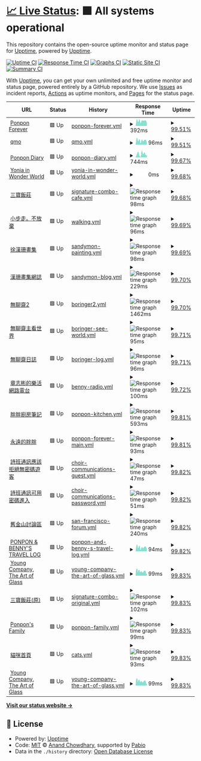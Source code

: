 # [📈 Live Status](https://demo.upptime.js.org): <!--live status--> **🟩 All systems operational**

This repository contains the open-source uptime monitor and status page for [Upptime](https://upptime.js.org), powered by [Upptime](https://github.com/upptime/upptime).

[![Uptime CI](https://github.com/ponponforever/status/workflows/Uptime%20CI/badge.svg)](https://github.com/ponponforever/status/actions?query=workflow%3A%22Uptime+CI%22)
[![Response Time CI](https://github.com/ponponforever/status/workflows/Response%20Time%20CI/badge.svg)](https://github.com/ponponforever/status/actions?query=workflow%3A%22Response+Time+CI%22)
[![Graphs CI](https://github.com/ponponforever/status/workflows/Graphs%20CI/badge.svg)](https://github.com/ponponforever/status/actions?query=workflow%3A%22Graphs+CI%22)
[![Static Site CI](https://github.com/ponponforever/status/workflows/Static%20Site%20CI/badge.svg)](https://github.com/ponponforever/status/actions?query=workflow%3A%22Static+Site+CI%22)
[![Summary CI](https://github.com/ponponforever/status/workflows/Summary%20CI/badge.svg)](https://github.com/ponponforever/status/actions?query=workflow%3A%22Summary+CI%22)

With [Upptime](https://upptime.js.org), you can get your own unlimited and free uptime monitor and status page, powered entirely by a GitHub repository. We use [Issues](https://github.com/upptime/upptime/issues) as incident reports, [Actions](https://github.com/ponponforever/status/actions) as uptime monitors, and [Pages](https://demo.upptime.js.org) for the status page.

<!--start: status pages-->
<!-- This summary is generated by Upptime (https://github.com/upptime/upptime) -->
<!-- Do not edit this manually, your changes will be overwritten -->
<!-- prettier-ignore -->
| URL | Status | History | Response Time | Uptime |
| --- | ------ | ------- | ------------- | ------ |
| <img alt="" src="https://icons.duckduckgo.com/ip3/ponponforever.net.ico" height="13"> [Ponpon Forever](https://ponponforever.net/sf) | 🟩 Up | [ponpon-forever.yml](https://github.com/ponponforever/status/commits/HEAD/history/ponpon-forever.yml) | <details><summary><img alt="Response time graph" src="./graphs/ponpon-forever/response-time-week.png" height="20"> 392ms</summary><br><a href="https://ponponforever.github.io/status/history/ponpon-forever"><img alt="Response time 546" src="https://img.shields.io/endpoint?url=https%3A%2F%2Fraw.githubusercontent.com%2Fponponforever%2Fstatus%2FHEAD%2Fapi%2Fponpon-forever%2Fresponse-time.json"></a><br><a href="https://ponponforever.github.io/status/history/ponpon-forever"><img alt="24-hour response time 452" src="https://img.shields.io/endpoint?url=https%3A%2F%2Fraw.githubusercontent.com%2Fponponforever%2Fstatus%2FHEAD%2Fapi%2Fponpon-forever%2Fresponse-time-day.json"></a><br><a href="https://ponponforever.github.io/status/history/ponpon-forever"><img alt="7-day response time 392" src="https://img.shields.io/endpoint?url=https%3A%2F%2Fraw.githubusercontent.com%2Fponponforever%2Fstatus%2FHEAD%2Fapi%2Fponpon-forever%2Fresponse-time-week.json"></a><br><a href="https://ponponforever.github.io/status/history/ponpon-forever"><img alt="30-day response time 731" src="https://img.shields.io/endpoint?url=https%3A%2F%2Fraw.githubusercontent.com%2Fponponforever%2Fstatus%2FHEAD%2Fapi%2Fponpon-forever%2Fresponse-time-month.json"></a><br><a href="https://ponponforever.github.io/status/history/ponpon-forever"><img alt="1-year response time 546" src="https://img.shields.io/endpoint?url=https%3A%2F%2Fraw.githubusercontent.com%2Fponponforever%2Fstatus%2FHEAD%2Fapi%2Fponpon-forever%2Fresponse-time-year.json"></a></details> | <details><summary><a href="https://ponponforever.github.io/status/history/ponpon-forever">99.51%</a></summary><a href="https://ponponforever.github.io/status/history/ponpon-forever"><img alt="All-time uptime 99.83%" src="https://img.shields.io/endpoint?url=https%3A%2F%2Fraw.githubusercontent.com%2Fponponforever%2Fstatus%2FHEAD%2Fapi%2Fponpon-forever%2Fuptime.json"></a><br><a href="https://ponponforever.github.io/status/history/ponpon-forever"><img alt="24-hour uptime 99.16%" src="https://img.shields.io/endpoint?url=https%3A%2F%2Fraw.githubusercontent.com%2Fponponforever%2Fstatus%2FHEAD%2Fapi%2Fponpon-forever%2Fuptime-day.json"></a><br><a href="https://ponponforever.github.io/status/history/ponpon-forever"><img alt="7-day uptime 99.51%" src="https://img.shields.io/endpoint?url=https%3A%2F%2Fraw.githubusercontent.com%2Fponponforever%2Fstatus%2FHEAD%2Fapi%2Fponpon-forever%2Fuptime-week.json"></a><br><a href="https://ponponforever.github.io/status/history/ponpon-forever"><img alt="30-day uptime 99.80%" src="https://img.shields.io/endpoint?url=https%3A%2F%2Fraw.githubusercontent.com%2Fponponforever%2Fstatus%2FHEAD%2Fapi%2Fponpon-forever%2Fuptime-month.json"></a><br><a href="https://ponponforever.github.io/status/history/ponpon-forever"><img alt="1-year uptime 99.83%" src="https://img.shields.io/endpoint?url=https%3A%2F%2Fraw.githubusercontent.com%2Fponponforever%2Fstatus%2FHEAD%2Fapi%2Fponpon-forever%2Fuptime-year.json"></a></details>
| <img alt="" src="https://icons.duckduckgo.com/ip3/ponponforever.net.ico" height="13"> [qmo](https://ponponforever.net/qmo) | 🟩 Up | [qmo.yml](https://github.com/ponponforever/status/commits/HEAD/history/qmo.yml) | <details><summary><img alt="Response time graph" src="./graphs/qmo/response-time-week.png" height="20"> 96ms</summary><br><a href="https://ponponforever.github.io/status/history/qmo"><img alt="Response time 110" src="https://img.shields.io/endpoint?url=https%3A%2F%2Fraw.githubusercontent.com%2Fponponforever%2Fstatus%2FHEAD%2Fapi%2Fqmo%2Fresponse-time.json"></a><br><a href="https://ponponforever.github.io/status/history/qmo"><img alt="24-hour response time 128" src="https://img.shields.io/endpoint?url=https%3A%2F%2Fraw.githubusercontent.com%2Fponponforever%2Fstatus%2FHEAD%2Fapi%2Fqmo%2Fresponse-time-day.json"></a><br><a href="https://ponponforever.github.io/status/history/qmo"><img alt="7-day response time 96" src="https://img.shields.io/endpoint?url=https%3A%2F%2Fraw.githubusercontent.com%2Fponponforever%2Fstatus%2FHEAD%2Fapi%2Fqmo%2Fresponse-time-week.json"></a><br><a href="https://ponponforever.github.io/status/history/qmo"><img alt="30-day response time 103" src="https://img.shields.io/endpoint?url=https%3A%2F%2Fraw.githubusercontent.com%2Fponponforever%2Fstatus%2FHEAD%2Fapi%2Fqmo%2Fresponse-time-month.json"></a><br><a href="https://ponponforever.github.io/status/history/qmo"><img alt="1-year response time 110" src="https://img.shields.io/endpoint?url=https%3A%2F%2Fraw.githubusercontent.com%2Fponponforever%2Fstatus%2FHEAD%2Fapi%2Fqmo%2Fresponse-time-year.json"></a></details> | <details><summary><a href="https://ponponforever.github.io/status/history/qmo">99.51%</a></summary><a href="https://ponponforever.github.io/status/history/qmo"><img alt="All-time uptime 99.83%" src="https://img.shields.io/endpoint?url=https%3A%2F%2Fraw.githubusercontent.com%2Fponponforever%2Fstatus%2FHEAD%2Fapi%2Fqmo%2Fuptime.json"></a><br><a href="https://ponponforever.github.io/status/history/qmo"><img alt="24-hour uptime 99.17%" src="https://img.shields.io/endpoint?url=https%3A%2F%2Fraw.githubusercontent.com%2Fponponforever%2Fstatus%2FHEAD%2Fapi%2Fqmo%2Fuptime-day.json"></a><br><a href="https://ponponforever.github.io/status/history/qmo"><img alt="7-day uptime 99.51%" src="https://img.shields.io/endpoint?url=https%3A%2F%2Fraw.githubusercontent.com%2Fponponforever%2Fstatus%2FHEAD%2Fapi%2Fqmo%2Fuptime-week.json"></a><br><a href="https://ponponforever.github.io/status/history/qmo"><img alt="30-day uptime 99.81%" src="https://img.shields.io/endpoint?url=https%3A%2F%2Fraw.githubusercontent.com%2Fponponforever%2Fstatus%2FHEAD%2Fapi%2Fqmo%2Fuptime-month.json"></a><br><a href="https://ponponforever.github.io/status/history/qmo"><img alt="1-year uptime 99.83%" src="https://img.shields.io/endpoint?url=https%3A%2F%2Fraw.githubusercontent.com%2Fponponforever%2Fstatus%2FHEAD%2Fapi%2Fqmo%2Fuptime-year.json"></a></details>
| <img alt="" src="https://icons.duckduckgo.com/ip3/ponponforever.net.ico" height="13"> [Ponpon Diary](https://ponponforever.net/cestlavie) | 🟩 Up | [ponpon-diary.yml](https://github.com/ponponforever/status/commits/HEAD/history/ponpon-diary.yml) | <details><summary><img alt="Response time graph" src="./graphs/ponpon-diary/response-time-week.png" height="20"> 744ms</summary><br><a href="https://ponponforever.github.io/status/history/ponpon-diary"><img alt="Response time 793" src="https://img.shields.io/endpoint?url=https%3A%2F%2Fraw.githubusercontent.com%2Fponponforever%2Fstatus%2FHEAD%2Fapi%2Fponpon-diary%2Fresponse-time.json"></a><br><a href="https://ponponforever.github.io/status/history/ponpon-diary"><img alt="24-hour response time 528" src="https://img.shields.io/endpoint?url=https%3A%2F%2Fraw.githubusercontent.com%2Fponponforever%2Fstatus%2FHEAD%2Fapi%2Fponpon-diary%2Fresponse-time-day.json"></a><br><a href="https://ponponforever.github.io/status/history/ponpon-diary"><img alt="7-day response time 744" src="https://img.shields.io/endpoint?url=https%3A%2F%2Fraw.githubusercontent.com%2Fponponforever%2Fstatus%2FHEAD%2Fapi%2Fponpon-diary%2Fresponse-time-week.json"></a><br><a href="https://ponponforever.github.io/status/history/ponpon-diary"><img alt="30-day response time 994" src="https://img.shields.io/endpoint?url=https%3A%2F%2Fraw.githubusercontent.com%2Fponponforever%2Fstatus%2FHEAD%2Fapi%2Fponpon-diary%2Fresponse-time-month.json"></a><br><a href="https://ponponforever.github.io/status/history/ponpon-diary"><img alt="1-year response time 793" src="https://img.shields.io/endpoint?url=https%3A%2F%2Fraw.githubusercontent.com%2Fponponforever%2Fstatus%2FHEAD%2Fapi%2Fponpon-diary%2Fresponse-time-year.json"></a></details> | <details><summary><a href="https://ponponforever.github.io/status/history/ponpon-diary">99.67%</a></summary><a href="https://ponponforever.github.io/status/history/ponpon-diary"><img alt="All-time uptime 99.88%" src="https://img.shields.io/endpoint?url=https%3A%2F%2Fraw.githubusercontent.com%2Fponponforever%2Fstatus%2FHEAD%2Fapi%2Fponpon-diary%2Fuptime.json"></a><br><a href="https://ponponforever.github.io/status/history/ponpon-diary"><img alt="24-hour uptime 99.19%" src="https://img.shields.io/endpoint?url=https%3A%2F%2Fraw.githubusercontent.com%2Fponponforever%2Fstatus%2FHEAD%2Fapi%2Fponpon-diary%2Fuptime-day.json"></a><br><a href="https://ponponforever.github.io/status/history/ponpon-diary"><img alt="7-day uptime 99.67%" src="https://img.shields.io/endpoint?url=https%3A%2F%2Fraw.githubusercontent.com%2Fponponforever%2Fstatus%2FHEAD%2Fapi%2Fponpon-diary%2Fuptime-week.json"></a><br><a href="https://ponponforever.github.io/status/history/ponpon-diary"><img alt="30-day uptime 99.84%" src="https://img.shields.io/endpoint?url=https%3A%2F%2Fraw.githubusercontent.com%2Fponponforever%2Fstatus%2FHEAD%2Fapi%2Fponpon-diary%2Fuptime-month.json"></a><br><a href="https://ponponforever.github.io/status/history/ponpon-diary"><img alt="1-year uptime 99.88%" src="https://img.shields.io/endpoint?url=https%3A%2F%2Fraw.githubusercontent.com%2Fponponforever%2Fstatus%2FHEAD%2Fapi%2Fponpon-diary%2Fuptime-year.json"></a></details>
| <img alt="" src="https://icons.duckduckgo.com/ip3/ponponforever.net.ico" height="13"> [Yonia in Wonder World](https://ponponforever.net/yoniagu) | 🟩 Up | [yonia-in-wonder-world.yml](https://github.com/ponponforever/status/commits/HEAD/history/yonia-in-wonder-world.yml) | <details><summary><img alt="Response time graph" src="./graphs/yonia-in-wonder-world/response-time-week.png" height="20"> 0ms</summary><br><a href="https://ponponforever.github.io/status/history/yonia-in-wonder-world"><img alt="Response time 0" src="https://img.shields.io/endpoint?url=https%3A%2F%2Fraw.githubusercontent.com%2Fponponforever%2Fstatus%2FHEAD%2Fapi%2Fyonia-in-wonder-world%2Fresponse-time.json"></a><br><a href="https://ponponforever.github.io/status/history/yonia-in-wonder-world"><img alt="24-hour response time 0" src="https://img.shields.io/endpoint?url=https%3A%2F%2Fraw.githubusercontent.com%2Fponponforever%2Fstatus%2FHEAD%2Fapi%2Fyonia-in-wonder-world%2Fresponse-time-day.json"></a><br><a href="https://ponponforever.github.io/status/history/yonia-in-wonder-world"><img alt="7-day response time 0" src="https://img.shields.io/endpoint?url=https%3A%2F%2Fraw.githubusercontent.com%2Fponponforever%2Fstatus%2FHEAD%2Fapi%2Fyonia-in-wonder-world%2Fresponse-time-week.json"></a><br><a href="https://ponponforever.github.io/status/history/yonia-in-wonder-world"><img alt="30-day response time 0" src="https://img.shields.io/endpoint?url=https%3A%2F%2Fraw.githubusercontent.com%2Fponponforever%2Fstatus%2FHEAD%2Fapi%2Fyonia-in-wonder-world%2Fresponse-time-month.json"></a><br><a href="https://ponponforever.github.io/status/history/yonia-in-wonder-world"><img alt="1-year response time 0" src="https://img.shields.io/endpoint?url=https%3A%2F%2Fraw.githubusercontent.com%2Fponponforever%2Fstatus%2FHEAD%2Fapi%2Fyonia-in-wonder-world%2Fresponse-time-year.json"></a></details> | <details><summary><a href="https://ponponforever.github.io/status/history/yonia-in-wonder-world">99.68%</a></summary><a href="https://ponponforever.github.io/status/history/yonia-in-wonder-world"><img alt="All-time uptime 99.88%" src="https://img.shields.io/endpoint?url=https%3A%2F%2Fraw.githubusercontent.com%2Fponponforever%2Fstatus%2FHEAD%2Fapi%2Fyonia-in-wonder-world%2Fuptime.json"></a><br><a href="https://ponponforever.github.io/status/history/yonia-in-wonder-world"><img alt="24-hour uptime 99.21%" src="https://img.shields.io/endpoint?url=https%3A%2F%2Fraw.githubusercontent.com%2Fponponforever%2Fstatus%2FHEAD%2Fapi%2Fyonia-in-wonder-world%2Fuptime-day.json"></a><br><a href="https://ponponforever.github.io/status/history/yonia-in-wonder-world"><img alt="7-day uptime 99.68%" src="https://img.shields.io/endpoint?url=https%3A%2F%2Fraw.githubusercontent.com%2Fponponforever%2Fstatus%2FHEAD%2Fapi%2Fyonia-in-wonder-world%2Fuptime-week.json"></a><br><a href="https://ponponforever.github.io/status/history/yonia-in-wonder-world"><img alt="30-day uptime 99.85%" src="https://img.shields.io/endpoint?url=https%3A%2F%2Fraw.githubusercontent.com%2Fponponforever%2Fstatus%2FHEAD%2Fapi%2Fyonia-in-wonder-world%2Fuptime-month.json"></a><br><a href="https://ponponforever.github.io/status/history/yonia-in-wonder-world"><img alt="1-year uptime 99.88%" src="https://img.shields.io/endpoint?url=https%3A%2F%2Fraw.githubusercontent.com%2Fponponforever%2Fstatus%2FHEAD%2Fapi%2Fyonia-in-wonder-world%2Fuptime-year.json"></a></details>
| <img alt="" src="https://icons.duckduckgo.com/ip3/ponponforever.net.ico" height="13"> [三寶飯莊](https://ponponforever.net/miao) | 🟩 Up | [signature-combo-cafe.yml](https://github.com/ponponforever/status/commits/HEAD/history/signature-combo-cafe.yml) | <details><summary><img alt="Response time graph" src="./graphs/signature-combo-cafe/response-time-week.png" height="20"> 98ms</summary><br><a href="https://ponponforever.github.io/status/history/signature-combo-cafe"><img alt="Response time 103" src="https://img.shields.io/endpoint?url=https%3A%2F%2Fraw.githubusercontent.com%2Fponponforever%2Fstatus%2FHEAD%2Fapi%2Fsignature-combo-cafe%2Fresponse-time.json"></a><br><a href="https://ponponforever.github.io/status/history/signature-combo-cafe"><img alt="24-hour response time 131" src="https://img.shields.io/endpoint?url=https%3A%2F%2Fraw.githubusercontent.com%2Fponponforever%2Fstatus%2FHEAD%2Fapi%2Fsignature-combo-cafe%2Fresponse-time-day.json"></a><br><a href="https://ponponforever.github.io/status/history/signature-combo-cafe"><img alt="7-day response time 98" src="https://img.shields.io/endpoint?url=https%3A%2F%2Fraw.githubusercontent.com%2Fponponforever%2Fstatus%2FHEAD%2Fapi%2Fsignature-combo-cafe%2Fresponse-time-week.json"></a><br><a href="https://ponponforever.github.io/status/history/signature-combo-cafe"><img alt="30-day response time 104" src="https://img.shields.io/endpoint?url=https%3A%2F%2Fraw.githubusercontent.com%2Fponponforever%2Fstatus%2FHEAD%2Fapi%2Fsignature-combo-cafe%2Fresponse-time-month.json"></a><br><a href="https://ponponforever.github.io/status/history/signature-combo-cafe"><img alt="1-year response time 103" src="https://img.shields.io/endpoint?url=https%3A%2F%2Fraw.githubusercontent.com%2Fponponforever%2Fstatus%2FHEAD%2Fapi%2Fsignature-combo-cafe%2Fresponse-time-year.json"></a></details> | <details><summary><a href="https://ponponforever.github.io/status/history/signature-combo-cafe">99.68%</a></summary><a href="https://ponponforever.github.io/status/history/signature-combo-cafe"><img alt="All-time uptime 99.87%" src="https://img.shields.io/endpoint?url=https%3A%2F%2Fraw.githubusercontent.com%2Fponponforever%2Fstatus%2FHEAD%2Fapi%2Fsignature-combo-cafe%2Fuptime.json"></a><br><a href="https://ponponforever.github.io/status/history/signature-combo-cafe"><img alt="24-hour uptime 99.23%" src="https://img.shields.io/endpoint?url=https%3A%2F%2Fraw.githubusercontent.com%2Fponponforever%2Fstatus%2FHEAD%2Fapi%2Fsignature-combo-cafe%2Fuptime-day.json"></a><br><a href="https://ponponforever.github.io/status/history/signature-combo-cafe"><img alt="7-day uptime 99.68%" src="https://img.shields.io/endpoint?url=https%3A%2F%2Fraw.githubusercontent.com%2Fponponforever%2Fstatus%2FHEAD%2Fapi%2Fsignature-combo-cafe%2Fuptime-week.json"></a><br><a href="https://ponponforever.github.io/status/history/signature-combo-cafe"><img alt="30-day uptime 99.85%" src="https://img.shields.io/endpoint?url=https%3A%2F%2Fraw.githubusercontent.com%2Fponponforever%2Fstatus%2FHEAD%2Fapi%2Fsignature-combo-cafe%2Fuptime-month.json"></a><br><a href="https://ponponforever.github.io/status/history/signature-combo-cafe"><img alt="1-year uptime 99.87%" src="https://img.shields.io/endpoint?url=https%3A%2F%2Fraw.githubusercontent.com%2Fponponforever%2Fstatus%2FHEAD%2Fapi%2Fsignature-combo-cafe%2Fuptime-year.json"></a></details>
| <img alt="" src="https://icons.duckduckgo.com/ip3/ponponforever.net.ico" height="13"> [小步走。不放棄](https://ponponforever.net/walking) | 🟩 Up | [walking.yml](https://github.com/ponponforever/status/commits/HEAD/history/walking.yml) | <details><summary><img alt="Response time graph" src="./graphs/walking/response-time-week.png" height="20"> 96ms</summary><br><a href="https://ponponforever.github.io/status/history/walking"><img alt="Response time 107" src="https://img.shields.io/endpoint?url=https%3A%2F%2Fraw.githubusercontent.com%2Fponponforever%2Fstatus%2FHEAD%2Fapi%2Fwalking%2Fresponse-time.json"></a><br><a href="https://ponponforever.github.io/status/history/walking"><img alt="24-hour response time 129" src="https://img.shields.io/endpoint?url=https%3A%2F%2Fraw.githubusercontent.com%2Fponponforever%2Fstatus%2FHEAD%2Fapi%2Fwalking%2Fresponse-time-day.json"></a><br><a href="https://ponponforever.github.io/status/history/walking"><img alt="7-day response time 96" src="https://img.shields.io/endpoint?url=https%3A%2F%2Fraw.githubusercontent.com%2Fponponforever%2Fstatus%2FHEAD%2Fapi%2Fwalking%2Fresponse-time-week.json"></a><br><a href="https://ponponforever.github.io/status/history/walking"><img alt="30-day response time 102" src="https://img.shields.io/endpoint?url=https%3A%2F%2Fraw.githubusercontent.com%2Fponponforever%2Fstatus%2FHEAD%2Fapi%2Fwalking%2Fresponse-time-month.json"></a><br><a href="https://ponponforever.github.io/status/history/walking"><img alt="1-year response time 107" src="https://img.shields.io/endpoint?url=https%3A%2F%2Fraw.githubusercontent.com%2Fponponforever%2Fstatus%2FHEAD%2Fapi%2Fwalking%2Fresponse-time-year.json"></a></details> | <details><summary><a href="https://ponponforever.github.io/status/history/walking">99.69%</a></summary><a href="https://ponponforever.github.io/status/history/walking"><img alt="All-time uptime 99.90%" src="https://img.shields.io/endpoint?url=https%3A%2F%2Fraw.githubusercontent.com%2Fponponforever%2Fstatus%2FHEAD%2Fapi%2Fwalking%2Fuptime.json"></a><br><a href="https://ponponforever.github.io/status/history/walking"><img alt="24-hour uptime 99.25%" src="https://img.shields.io/endpoint?url=https%3A%2F%2Fraw.githubusercontent.com%2Fponponforever%2Fstatus%2FHEAD%2Fapi%2Fwalking%2Fuptime-day.json"></a><br><a href="https://ponponforever.github.io/status/history/walking"><img alt="7-day uptime 99.69%" src="https://img.shields.io/endpoint?url=https%3A%2F%2Fraw.githubusercontent.com%2Fponponforever%2Fstatus%2FHEAD%2Fapi%2Fwalking%2Fuptime-week.json"></a><br><a href="https://ponponforever.github.io/status/history/walking"><img alt="30-day uptime 99.89%" src="https://img.shields.io/endpoint?url=https%3A%2F%2Fraw.githubusercontent.com%2Fponponforever%2Fstatus%2FHEAD%2Fapi%2Fwalking%2Fuptime-month.json"></a><br><a href="https://ponponforever.github.io/status/history/walking"><img alt="1-year uptime 99.90%" src="https://img.shields.io/endpoint?url=https%3A%2F%2Fraw.githubusercontent.com%2Fponponforever%2Fstatus%2FHEAD%2Fapi%2Fwalking%2Fuptime-year.json"></a></details>
| <img alt="" src="https://icons.duckduckgo.com/ip3/ponponforever.net.ico" height="13"> [徐漢珊畫集](https://ponponforever.net/sandymonblog) | 🟩 Up | [sandymon-painting.yml](https://github.com/ponponforever/status/commits/HEAD/history/sandymon-painting.yml) | <details><summary><img alt="Response time graph" src="./graphs/sandymon-painting/response-time-week.png" height="20"> 98ms</summary><br><a href="https://ponponforever.github.io/status/history/sandymon-painting"><img alt="Response time 106" src="https://img.shields.io/endpoint?url=https%3A%2F%2Fraw.githubusercontent.com%2Fponponforever%2Fstatus%2FHEAD%2Fapi%2Fsandymon-painting%2Fresponse-time.json"></a><br><a href="https://ponponforever.github.io/status/history/sandymon-painting"><img alt="24-hour response time 142" src="https://img.shields.io/endpoint?url=https%3A%2F%2Fraw.githubusercontent.com%2Fponponforever%2Fstatus%2FHEAD%2Fapi%2Fsandymon-painting%2Fresponse-time-day.json"></a><br><a href="https://ponponforever.github.io/status/history/sandymon-painting"><img alt="7-day response time 98" src="https://img.shields.io/endpoint?url=https%3A%2F%2Fraw.githubusercontent.com%2Fponponforever%2Fstatus%2FHEAD%2Fapi%2Fsandymon-painting%2Fresponse-time-week.json"></a><br><a href="https://ponponforever.github.io/status/history/sandymon-painting"><img alt="30-day response time 108" src="https://img.shields.io/endpoint?url=https%3A%2F%2Fraw.githubusercontent.com%2Fponponforever%2Fstatus%2FHEAD%2Fapi%2Fsandymon-painting%2Fresponse-time-month.json"></a><br><a href="https://ponponforever.github.io/status/history/sandymon-painting"><img alt="1-year response time 106" src="https://img.shields.io/endpoint?url=https%3A%2F%2Fraw.githubusercontent.com%2Fponponforever%2Fstatus%2FHEAD%2Fapi%2Fsandymon-painting%2Fresponse-time-year.json"></a></details> | <details><summary><a href="https://ponponforever.github.io/status/history/sandymon-painting">99.69%</a></summary><a href="https://ponponforever.github.io/status/history/sandymon-painting"><img alt="All-time uptime 99.90%" src="https://img.shields.io/endpoint?url=https%3A%2F%2Fraw.githubusercontent.com%2Fponponforever%2Fstatus%2FHEAD%2Fapi%2Fsandymon-painting%2Fuptime.json"></a><br><a href="https://ponponforever.github.io/status/history/sandymon-painting"><img alt="24-hour uptime 99.26%" src="https://img.shields.io/endpoint?url=https%3A%2F%2Fraw.githubusercontent.com%2Fponponforever%2Fstatus%2FHEAD%2Fapi%2Fsandymon-painting%2Fuptime-day.json"></a><br><a href="https://ponponforever.github.io/status/history/sandymon-painting"><img alt="7-day uptime 99.69%" src="https://img.shields.io/endpoint?url=https%3A%2F%2Fraw.githubusercontent.com%2Fponponforever%2Fstatus%2FHEAD%2Fapi%2Fsandymon-painting%2Fuptime-week.json"></a><br><a href="https://ponponforever.github.io/status/history/sandymon-painting"><img alt="30-day uptime 99.89%" src="https://img.shields.io/endpoint?url=https%3A%2F%2Fraw.githubusercontent.com%2Fponponforever%2Fstatus%2FHEAD%2Fapi%2Fsandymon-painting%2Fuptime-month.json"></a><br><a href="https://ponponforever.github.io/status/history/sandymon-painting"><img alt="1-year uptime 99.90%" src="https://img.shields.io/endpoint?url=https%3A%2F%2Fraw.githubusercontent.com%2Fponponforever%2Fstatus%2FHEAD%2Fapi%2Fsandymon-painting%2Fuptime-year.json"></a></details>
| <img alt="" src="https://icons.duckduckgo.com/ip3/ponponforever.net.ico" height="13"> [漢珊畫集網誌](https://ponponforever.net/sandymom) | 🟩 Up | [sandymon-blog.yml](https://github.com/ponponforever/status/commits/HEAD/history/sandymon-blog.yml) | <details><summary><img alt="Response time graph" src="./graphs/sandymon-blog/response-time-week.png" height="20"> 229ms</summary><br><a href="https://ponponforever.github.io/status/history/sandymon-blog"><img alt="Response time 116" src="https://img.shields.io/endpoint?url=https%3A%2F%2Fraw.githubusercontent.com%2Fponponforever%2Fstatus%2FHEAD%2Fapi%2Fsandymon-blog%2Fresponse-time.json"></a><br><a href="https://ponponforever.github.io/status/history/sandymon-blog"><img alt="24-hour response time 129" src="https://img.shields.io/endpoint?url=https%3A%2F%2Fraw.githubusercontent.com%2Fponponforever%2Fstatus%2FHEAD%2Fapi%2Fsandymon-blog%2Fresponse-time-day.json"></a><br><a href="https://ponponforever.github.io/status/history/sandymon-blog"><img alt="7-day response time 229" src="https://img.shields.io/endpoint?url=https%3A%2F%2Fraw.githubusercontent.com%2Fponponforever%2Fstatus%2FHEAD%2Fapi%2Fsandymon-blog%2Fresponse-time-week.json"></a><br><a href="https://ponponforever.github.io/status/history/sandymon-blog"><img alt="30-day response time 147" src="https://img.shields.io/endpoint?url=https%3A%2F%2Fraw.githubusercontent.com%2Fponponforever%2Fstatus%2FHEAD%2Fapi%2Fsandymon-blog%2Fresponse-time-month.json"></a><br><a href="https://ponponforever.github.io/status/history/sandymon-blog"><img alt="1-year response time 116" src="https://img.shields.io/endpoint?url=https%3A%2F%2Fraw.githubusercontent.com%2Fponponforever%2Fstatus%2FHEAD%2Fapi%2Fsandymon-blog%2Fresponse-time-year.json"></a></details> | <details><summary><a href="https://ponponforever.github.io/status/history/sandymon-blog">99.70%</a></summary><a href="https://ponponforever.github.io/status/history/sandymon-blog"><img alt="All-time uptime 99.90%" src="https://img.shields.io/endpoint?url=https%3A%2F%2Fraw.githubusercontent.com%2Fponponforever%2Fstatus%2FHEAD%2Fapi%2Fsandymon-blog%2Fuptime.json"></a><br><a href="https://ponponforever.github.io/status/history/sandymon-blog"><img alt="24-hour uptime 99.28%" src="https://img.shields.io/endpoint?url=https%3A%2F%2Fraw.githubusercontent.com%2Fponponforever%2Fstatus%2FHEAD%2Fapi%2Fsandymon-blog%2Fuptime-day.json"></a><br><a href="https://ponponforever.github.io/status/history/sandymon-blog"><img alt="7-day uptime 99.70%" src="https://img.shields.io/endpoint?url=https%3A%2F%2Fraw.githubusercontent.com%2Fponponforever%2Fstatus%2FHEAD%2Fapi%2Fsandymon-blog%2Fuptime-week.json"></a><br><a href="https://ponponforever.github.io/status/history/sandymon-blog"><img alt="30-day uptime 99.89%" src="https://img.shields.io/endpoint?url=https%3A%2F%2Fraw.githubusercontent.com%2Fponponforever%2Fstatus%2FHEAD%2Fapi%2Fsandymon-blog%2Fuptime-month.json"></a><br><a href="https://ponponforever.github.io/status/history/sandymon-blog"><img alt="1-year uptime 99.90%" src="https://img.shields.io/endpoint?url=https%3A%2F%2Fraw.githubusercontent.com%2Fponponforever%2Fstatus%2FHEAD%2Fapi%2Fsandymon-blog%2Fuptime-year.json"></a></details>
| <img alt="" src="https://icons.duckduckgo.com/ip3/ponponforever.net.ico" height="13"> [無聊齋2](https://ponponforever.net/boringer2) | 🟩 Up | [boringer2.yml](https://github.com/ponponforever/status/commits/HEAD/history/boringer2.yml) | <details><summary><img alt="Response time graph" src="./graphs/boringer2/response-time-week.png" height="20"> 1462ms</summary><br><a href="https://ponponforever.github.io/status/history/boringer2"><img alt="Response time 602" src="https://img.shields.io/endpoint?url=https%3A%2F%2Fraw.githubusercontent.com%2Fponponforever%2Fstatus%2FHEAD%2Fapi%2Fboringer2%2Fresponse-time.json"></a><br><a href="https://ponponforever.github.io/status/history/boringer2"><img alt="24-hour response time 421" src="https://img.shields.io/endpoint?url=https%3A%2F%2Fraw.githubusercontent.com%2Fponponforever%2Fstatus%2FHEAD%2Fapi%2Fboringer2%2Fresponse-time-day.json"></a><br><a href="https://ponponforever.github.io/status/history/boringer2"><img alt="7-day response time 1462" src="https://img.shields.io/endpoint?url=https%3A%2F%2Fraw.githubusercontent.com%2Fponponforever%2Fstatus%2FHEAD%2Fapi%2Fboringer2%2Fresponse-time-week.json"></a><br><a href="https://ponponforever.github.io/status/history/boringer2"><img alt="30-day response time 843" src="https://img.shields.io/endpoint?url=https%3A%2F%2Fraw.githubusercontent.com%2Fponponforever%2Fstatus%2FHEAD%2Fapi%2Fboringer2%2Fresponse-time-month.json"></a><br><a href="https://ponponforever.github.io/status/history/boringer2"><img alt="1-year response time 602" src="https://img.shields.io/endpoint?url=https%3A%2F%2Fraw.githubusercontent.com%2Fponponforever%2Fstatus%2FHEAD%2Fapi%2Fboringer2%2Fresponse-time-year.json"></a></details> | <details><summary><a href="https://ponponforever.github.io/status/history/boringer2">99.70%</a></summary><a href="https://ponponforever.github.io/status/history/boringer2"><img alt="All-time uptime 99.89%" src="https://img.shields.io/endpoint?url=https%3A%2F%2Fraw.githubusercontent.com%2Fponponforever%2Fstatus%2FHEAD%2Fapi%2Fboringer2%2Fuptime.json"></a><br><a href="https://ponponforever.github.io/status/history/boringer2"><img alt="24-hour uptime 99.30%" src="https://img.shields.io/endpoint?url=https%3A%2F%2Fraw.githubusercontent.com%2Fponponforever%2Fstatus%2FHEAD%2Fapi%2Fboringer2%2Fuptime-day.json"></a><br><a href="https://ponponforever.github.io/status/history/boringer2"><img alt="7-day uptime 99.70%" src="https://img.shields.io/endpoint?url=https%3A%2F%2Fraw.githubusercontent.com%2Fponponforever%2Fstatus%2FHEAD%2Fapi%2Fboringer2%2Fuptime-week.json"></a><br><a href="https://ponponforever.github.io/status/history/boringer2"><img alt="30-day uptime 99.89%" src="https://img.shields.io/endpoint?url=https%3A%2F%2Fraw.githubusercontent.com%2Fponponforever%2Fstatus%2FHEAD%2Fapi%2Fboringer2%2Fuptime-month.json"></a><br><a href="https://ponponforever.github.io/status/history/boringer2"><img alt="1-year uptime 99.89%" src="https://img.shields.io/endpoint?url=https%3A%2F%2Fraw.githubusercontent.com%2Fponponforever%2Fstatus%2FHEAD%2Fapi%2Fboringer2%2Fuptime-year.json"></a></details>
| <img alt="" src="https://icons.duckduckgo.com/ip3/ponponforever.net.ico" height="13"> [無聊齋主看世界](https://ponponforever.net/benny) | 🟩 Up | [boringer-see-world.yml](https://github.com/ponponforever/status/commits/HEAD/history/boringer-see-world.yml) | <details><summary><img alt="Response time graph" src="./graphs/boringer-see-world/response-time-week.png" height="20"> 95ms</summary><br><a href="https://ponponforever.github.io/status/history/boringer-see-world"><img alt="Response time 104" src="https://img.shields.io/endpoint?url=https%3A%2F%2Fraw.githubusercontent.com%2Fponponforever%2Fstatus%2FHEAD%2Fapi%2Fboringer-see-world%2Fresponse-time.json"></a><br><a href="https://ponponforever.github.io/status/history/boringer-see-world"><img alt="24-hour response time 156" src="https://img.shields.io/endpoint?url=https%3A%2F%2Fraw.githubusercontent.com%2Fponponforever%2Fstatus%2FHEAD%2Fapi%2Fboringer-see-world%2Fresponse-time-day.json"></a><br><a href="https://ponponforever.github.io/status/history/boringer-see-world"><img alt="7-day response time 95" src="https://img.shields.io/endpoint?url=https%3A%2F%2Fraw.githubusercontent.com%2Fponponforever%2Fstatus%2FHEAD%2Fapi%2Fboringer-see-world%2Fresponse-time-week.json"></a><br><a href="https://ponponforever.github.io/status/history/boringer-see-world"><img alt="30-day response time 108" src="https://img.shields.io/endpoint?url=https%3A%2F%2Fraw.githubusercontent.com%2Fponponforever%2Fstatus%2FHEAD%2Fapi%2Fboringer-see-world%2Fresponse-time-month.json"></a><br><a href="https://ponponforever.github.io/status/history/boringer-see-world"><img alt="1-year response time 104" src="https://img.shields.io/endpoint?url=https%3A%2F%2Fraw.githubusercontent.com%2Fponponforever%2Fstatus%2FHEAD%2Fapi%2Fboringer-see-world%2Fresponse-time-year.json"></a></details> | <details><summary><a href="https://ponponforever.github.io/status/history/boringer-see-world">99.71%</a></summary><a href="https://ponponforever.github.io/status/history/boringer-see-world"><img alt="All-time uptime 99.82%" src="https://img.shields.io/endpoint?url=https%3A%2F%2Fraw.githubusercontent.com%2Fponponforever%2Fstatus%2FHEAD%2Fapi%2Fboringer-see-world%2Fuptime.json"></a><br><a href="https://ponponforever.github.io/status/history/boringer-see-world"><img alt="24-hour uptime 99.31%" src="https://img.shields.io/endpoint?url=https%3A%2F%2Fraw.githubusercontent.com%2Fponponforever%2Fstatus%2FHEAD%2Fapi%2Fboringer-see-world%2Fuptime-day.json"></a><br><a href="https://ponponforever.github.io/status/history/boringer-see-world"><img alt="7-day uptime 99.71%" src="https://img.shields.io/endpoint?url=https%3A%2F%2Fraw.githubusercontent.com%2Fponponforever%2Fstatus%2FHEAD%2Fapi%2Fboringer-see-world%2Fuptime-week.json"></a><br><a href="https://ponponforever.github.io/status/history/boringer-see-world"><img alt="30-day uptime 99.89%" src="https://img.shields.io/endpoint?url=https%3A%2F%2Fraw.githubusercontent.com%2Fponponforever%2Fstatus%2FHEAD%2Fapi%2Fboringer-see-world%2Fuptime-month.json"></a><br><a href="https://ponponforever.github.io/status/history/boringer-see-world"><img alt="1-year uptime 99.82%" src="https://img.shields.io/endpoint?url=https%3A%2F%2Fraw.githubusercontent.com%2Fponponforever%2Fstatus%2FHEAD%2Fapi%2Fboringer-see-world%2Fuptime-year.json"></a></details>
| <img alt="" src="https://icons.duckduckgo.com/ip3/ponponforever.net.ico" height="13"> [無聊齋日誌](https://ponponforever.net/boringerlog) | 🟩 Up | [boringer-log.yml](https://github.com/ponponforever/status/commits/HEAD/history/boringer-log.yml) | <details><summary><img alt="Response time graph" src="./graphs/boringer-log/response-time-week.png" height="20"> 96ms</summary><br><a href="https://ponponforever.github.io/status/history/boringer-log"><img alt="Response time 105" src="https://img.shields.io/endpoint?url=https%3A%2F%2Fraw.githubusercontent.com%2Fponponforever%2Fstatus%2FHEAD%2Fapi%2Fboringer-log%2Fresponse-time.json"></a><br><a href="https://ponponforever.github.io/status/history/boringer-log"><img alt="24-hour response time 129" src="https://img.shields.io/endpoint?url=https%3A%2F%2Fraw.githubusercontent.com%2Fponponforever%2Fstatus%2FHEAD%2Fapi%2Fboringer-log%2Fresponse-time-day.json"></a><br><a href="https://ponponforever.github.io/status/history/boringer-log"><img alt="7-day response time 96" src="https://img.shields.io/endpoint?url=https%3A%2F%2Fraw.githubusercontent.com%2Fponponforever%2Fstatus%2FHEAD%2Fapi%2Fboringer-log%2Fresponse-time-week.json"></a><br><a href="https://ponponforever.github.io/status/history/boringer-log"><img alt="30-day response time 104" src="https://img.shields.io/endpoint?url=https%3A%2F%2Fraw.githubusercontent.com%2Fponponforever%2Fstatus%2FHEAD%2Fapi%2Fboringer-log%2Fresponse-time-month.json"></a><br><a href="https://ponponforever.github.io/status/history/boringer-log"><img alt="1-year response time 105" src="https://img.shields.io/endpoint?url=https%3A%2F%2Fraw.githubusercontent.com%2Fponponforever%2Fstatus%2FHEAD%2Fapi%2Fboringer-log%2Fresponse-time-year.json"></a></details> | <details><summary><a href="https://ponponforever.github.io/status/history/boringer-log">99.71%</a></summary><a href="https://ponponforever.github.io/status/history/boringer-log"><img alt="All-time uptime 99.83%" src="https://img.shields.io/endpoint?url=https%3A%2F%2Fraw.githubusercontent.com%2Fponponforever%2Fstatus%2FHEAD%2Fapi%2Fboringer-log%2Fuptime.json"></a><br><a href="https://ponponforever.github.io/status/history/boringer-log"><img alt="24-hour uptime 99.33%" src="https://img.shields.io/endpoint?url=https%3A%2F%2Fraw.githubusercontent.com%2Fponponforever%2Fstatus%2FHEAD%2Fapi%2Fboringer-log%2Fuptime-day.json"></a><br><a href="https://ponponforever.github.io/status/history/boringer-log"><img alt="7-day uptime 99.71%" src="https://img.shields.io/endpoint?url=https%3A%2F%2Fraw.githubusercontent.com%2Fponponforever%2Fstatus%2FHEAD%2Fapi%2Fboringer-log%2Fuptime-week.json"></a><br><a href="https://ponponforever.github.io/status/history/boringer-log"><img alt="30-day uptime 99.89%" src="https://img.shields.io/endpoint?url=https%3A%2F%2Fraw.githubusercontent.com%2Fponponforever%2Fstatus%2FHEAD%2Fapi%2Fboringer-log%2Fuptime-month.json"></a><br><a href="https://ponponforever.github.io/status/history/boringer-log"><img alt="1-year uptime 99.83%" src="https://img.shields.io/endpoint?url=https%3A%2F%2Fraw.githubusercontent.com%2Fponponforever%2Fstatus%2FHEAD%2Fapi%2Fboringer-log%2Fuptime-year.json"></a></details>
| <img alt="" src="https://icons.duckduckgo.com/ip3/ponponforever.net.ico" height="13"> [章志彬的樂活網路電台](https://ponponforever.net/bennyradio) | 🟩 Up | [benny-radio.yml](https://github.com/ponponforever/status/commits/HEAD/history/benny-radio.yml) | <details><summary><img alt="Response time graph" src="./graphs/benny-radio/response-time-week.png" height="20"> 100ms</summary><br><a href="https://ponponforever.github.io/status/history/benny-radio"><img alt="Response time 110" src="https://img.shields.io/endpoint?url=https%3A%2F%2Fraw.githubusercontent.com%2Fponponforever%2Fstatus%2FHEAD%2Fapi%2Fbenny-radio%2Fresponse-time.json"></a><br><a href="https://ponponforever.github.io/status/history/benny-radio"><img alt="24-hour response time 129" src="https://img.shields.io/endpoint?url=https%3A%2F%2Fraw.githubusercontent.com%2Fponponforever%2Fstatus%2FHEAD%2Fapi%2Fbenny-radio%2Fresponse-time-day.json"></a><br><a href="https://ponponforever.github.io/status/history/benny-radio"><img alt="7-day response time 100" src="https://img.shields.io/endpoint?url=https%3A%2F%2Fraw.githubusercontent.com%2Fponponforever%2Fstatus%2FHEAD%2Fapi%2Fbenny-radio%2Fresponse-time-week.json"></a><br><a href="https://ponponforever.github.io/status/history/benny-radio"><img alt="30-day response time 105" src="https://img.shields.io/endpoint?url=https%3A%2F%2Fraw.githubusercontent.com%2Fponponforever%2Fstatus%2FHEAD%2Fapi%2Fbenny-radio%2Fresponse-time-month.json"></a><br><a href="https://ponponforever.github.io/status/history/benny-radio"><img alt="1-year response time 110" src="https://img.shields.io/endpoint?url=https%3A%2F%2Fraw.githubusercontent.com%2Fponponforever%2Fstatus%2FHEAD%2Fapi%2Fbenny-radio%2Fresponse-time-year.json"></a></details> | <details><summary><a href="https://ponponforever.github.io/status/history/benny-radio">99.72%</a></summary><a href="https://ponponforever.github.io/status/history/benny-radio"><img alt="All-time uptime 99.84%" src="https://img.shields.io/endpoint?url=https%3A%2F%2Fraw.githubusercontent.com%2Fponponforever%2Fstatus%2FHEAD%2Fapi%2Fbenny-radio%2Fuptime.json"></a><br><a href="https://ponponforever.github.io/status/history/benny-radio"><img alt="24-hour uptime 99.35%" src="https://img.shields.io/endpoint?url=https%3A%2F%2Fraw.githubusercontent.com%2Fponponforever%2Fstatus%2FHEAD%2Fapi%2Fbenny-radio%2Fuptime-day.json"></a><br><a href="https://ponponforever.github.io/status/history/benny-radio"><img alt="7-day uptime 99.72%" src="https://img.shields.io/endpoint?url=https%3A%2F%2Fraw.githubusercontent.com%2Fponponforever%2Fstatus%2FHEAD%2Fapi%2Fbenny-radio%2Fuptime-week.json"></a><br><a href="https://ponponforever.github.io/status/history/benny-radio"><img alt="30-day uptime 99.90%" src="https://img.shields.io/endpoint?url=https%3A%2F%2Fraw.githubusercontent.com%2Fponponforever%2Fstatus%2FHEAD%2Fapi%2Fbenny-radio%2Fuptime-month.json"></a><br><a href="https://ponponforever.github.io/status/history/benny-radio"><img alt="1-year uptime 99.84%" src="https://img.shields.io/endpoint?url=https%3A%2F%2Fraw.githubusercontent.com%2Fponponforever%2Fstatus%2FHEAD%2Fapi%2Fbenny-radio%2Fuptime-year.json"></a></details>
| <img alt="" src="https://icons.duckduckgo.com/ip3/ponponforever.net.ico" height="13"> [胖胖廚房筆記](https://ponponforever.net/kitchen) | 🟩 Up | [ponpon-kitchen.yml](https://github.com/ponponforever/status/commits/HEAD/history/ponpon-kitchen.yml) | <details><summary><img alt="Response time graph" src="./graphs/ponpon-kitchen/response-time-week.png" height="20"> 593ms</summary><br><a href="https://ponponforever.github.io/status/history/ponpon-kitchen"><img alt="Response time 652" src="https://img.shields.io/endpoint?url=https%3A%2F%2Fraw.githubusercontent.com%2Fponponforever%2Fstatus%2FHEAD%2Fapi%2Fponpon-kitchen%2Fresponse-time.json"></a><br><a href="https://ponponforever.github.io/status/history/ponpon-kitchen"><img alt="24-hour response time 559" src="https://img.shields.io/endpoint?url=https%3A%2F%2Fraw.githubusercontent.com%2Fponponforever%2Fstatus%2FHEAD%2Fapi%2Fponpon-kitchen%2Fresponse-time-day.json"></a><br><a href="https://ponponforever.github.io/status/history/ponpon-kitchen"><img alt="7-day response time 593" src="https://img.shields.io/endpoint?url=https%3A%2F%2Fraw.githubusercontent.com%2Fponponforever%2Fstatus%2FHEAD%2Fapi%2Fponpon-kitchen%2Fresponse-time-week.json"></a><br><a href="https://ponponforever.github.io/status/history/ponpon-kitchen"><img alt="30-day response time 692" src="https://img.shields.io/endpoint?url=https%3A%2F%2Fraw.githubusercontent.com%2Fponponforever%2Fstatus%2FHEAD%2Fapi%2Fponpon-kitchen%2Fresponse-time-month.json"></a><br><a href="https://ponponforever.github.io/status/history/ponpon-kitchen"><img alt="1-year response time 652" src="https://img.shields.io/endpoint?url=https%3A%2F%2Fraw.githubusercontent.com%2Fponponforever%2Fstatus%2FHEAD%2Fapi%2Fponpon-kitchen%2Fresponse-time-year.json"></a></details> | <details><summary><a href="https://ponponforever.github.io/status/history/ponpon-kitchen">99.81%</a></summary><a href="https://ponponforever.github.io/status/history/ponpon-kitchen"><img alt="All-time uptime 99.85%" src="https://img.shields.io/endpoint?url=https%3A%2F%2Fraw.githubusercontent.com%2Fponponforever%2Fstatus%2FHEAD%2Fapi%2Fponpon-kitchen%2Fuptime.json"></a><br><a href="https://ponponforever.github.io/status/history/ponpon-kitchen"><img alt="24-hour uptime 100.00%" src="https://img.shields.io/endpoint?url=https%3A%2F%2Fraw.githubusercontent.com%2Fponponforever%2Fstatus%2FHEAD%2Fapi%2Fponpon-kitchen%2Fuptime-day.json"></a><br><a href="https://ponponforever.github.io/status/history/ponpon-kitchen"><img alt="7-day uptime 99.81%" src="https://img.shields.io/endpoint?url=https%3A%2F%2Fraw.githubusercontent.com%2Fponponforever%2Fstatus%2FHEAD%2Fapi%2Fponpon-kitchen%2Fuptime-week.json"></a><br><a href="https://ponponforever.github.io/status/history/ponpon-kitchen"><img alt="30-day uptime 99.92%" src="https://img.shields.io/endpoint?url=https%3A%2F%2Fraw.githubusercontent.com%2Fponponforever%2Fstatus%2FHEAD%2Fapi%2Fponpon-kitchen%2Fuptime-month.json"></a><br><a href="https://ponponforever.github.io/status/history/ponpon-kitchen"><img alt="1-year uptime 99.85%" src="https://img.shields.io/endpoint?url=https%3A%2F%2Fraw.githubusercontent.com%2Fponponforever%2Fstatus%2FHEAD%2Fapi%2Fponpon-kitchen%2Fuptime-year.json"></a></details>
| <img alt="" src="https://icons.duckduckgo.com/ip3/ponponforever.net.ico" height="13"> [永遠的胖胖](https://ponponforever.net/main) | 🟩 Up | [ponpon-forever-main.yml](https://github.com/ponponforever/status/commits/HEAD/history/ponpon-forever-main.yml) | <details><summary><img alt="Response time graph" src="./graphs/ponpon-forever-main/response-time-week.png" height="20"> 93ms</summary><br><a href="https://ponponforever.github.io/status/history/ponpon-forever-main"><img alt="Response time 100" src="https://img.shields.io/endpoint?url=https%3A%2F%2Fraw.githubusercontent.com%2Fponponforever%2Fstatus%2FHEAD%2Fapi%2Fponpon-forever-main%2Fresponse-time.json"></a><br><a href="https://ponponforever.github.io/status/history/ponpon-forever-main"><img alt="24-hour response time 127" src="https://img.shields.io/endpoint?url=https%3A%2F%2Fraw.githubusercontent.com%2Fponponforever%2Fstatus%2FHEAD%2Fapi%2Fponpon-forever-main%2Fresponse-time-day.json"></a><br><a href="https://ponponforever.github.io/status/history/ponpon-forever-main"><img alt="7-day response time 93" src="https://img.shields.io/endpoint?url=https%3A%2F%2Fraw.githubusercontent.com%2Fponponforever%2Fstatus%2FHEAD%2Fapi%2Fponpon-forever-main%2Fresponse-time-week.json"></a><br><a href="https://ponponforever.github.io/status/history/ponpon-forever-main"><img alt="30-day response time 109" src="https://img.shields.io/endpoint?url=https%3A%2F%2Fraw.githubusercontent.com%2Fponponforever%2Fstatus%2FHEAD%2Fapi%2Fponpon-forever-main%2Fresponse-time-month.json"></a><br><a href="https://ponponforever.github.io/status/history/ponpon-forever-main"><img alt="1-year response time 100" src="https://img.shields.io/endpoint?url=https%3A%2F%2Fraw.githubusercontent.com%2Fponponforever%2Fstatus%2FHEAD%2Fapi%2Fponpon-forever-main%2Fresponse-time-year.json"></a></details> | <details><summary><a href="https://ponponforever.github.io/status/history/ponpon-forever-main">99.81%</a></summary><a href="https://ponponforever.github.io/status/history/ponpon-forever-main"><img alt="All-time uptime 99.85%" src="https://img.shields.io/endpoint?url=https%3A%2F%2Fraw.githubusercontent.com%2Fponponforever%2Fstatus%2FHEAD%2Fapi%2Fponpon-forever-main%2Fuptime.json"></a><br><a href="https://ponponforever.github.io/status/history/ponpon-forever-main"><img alt="24-hour uptime 100.00%" src="https://img.shields.io/endpoint?url=https%3A%2F%2Fraw.githubusercontent.com%2Fponponforever%2Fstatus%2FHEAD%2Fapi%2Fponpon-forever-main%2Fuptime-day.json"></a><br><a href="https://ponponforever.github.io/status/history/ponpon-forever-main"><img alt="7-day uptime 99.81%" src="https://img.shields.io/endpoint?url=https%3A%2F%2Fraw.githubusercontent.com%2Fponponforever%2Fstatus%2FHEAD%2Fapi%2Fponpon-forever-main%2Fuptime-week.json"></a><br><a href="https://ponponforever.github.io/status/history/ponpon-forever-main"><img alt="30-day uptime 99.92%" src="https://img.shields.io/endpoint?url=https%3A%2F%2Fraw.githubusercontent.com%2Fponponforever%2Fstatus%2FHEAD%2Fapi%2Fponpon-forever-main%2Fuptime-month.json"></a><br><a href="https://ponponforever.github.io/status/history/ponpon-forever-main"><img alt="1-year uptime 99.85%" src="https://img.shields.io/endpoint?url=https%3A%2F%2Fraw.githubusercontent.com%2Fponponforever%2Fstatus%2FHEAD%2Fapi%2Fponpon-forever-main%2Fuptime-year.json"></a></details>
| <img alt="" src="https://icons.duckduckgo.com/ip3/ponponforever.net.ico" height="13"> [詩班通訊應該拒絕無密碼遊客](https://ponponforever.net/cfcchc/) | 🟩 Up | [choir-communications-guest.yml](https://github.com/ponponforever/status/commits/HEAD/history/choir-communications-guest.yml) | <details><summary><img alt="Response time graph" src="./graphs/choir-communications-guest/response-time-week.png" height="20"> 47ms</summary><br><a href="https://ponponforever.github.io/status/history/choir-communications-guest"><img alt="Response time 49" src="https://img.shields.io/endpoint?url=https%3A%2F%2Fraw.githubusercontent.com%2Fponponforever%2Fstatus%2FHEAD%2Fapi%2Fchoir-communications-guest%2Fresponse-time.json"></a><br><a href="https://ponponforever.github.io/status/history/choir-communications-guest"><img alt="24-hour response time 64" src="https://img.shields.io/endpoint?url=https%3A%2F%2Fraw.githubusercontent.com%2Fponponforever%2Fstatus%2FHEAD%2Fapi%2Fchoir-communications-guest%2Fresponse-time-day.json"></a><br><a href="https://ponponforever.github.io/status/history/choir-communications-guest"><img alt="7-day response time 47" src="https://img.shields.io/endpoint?url=https%3A%2F%2Fraw.githubusercontent.com%2Fponponforever%2Fstatus%2FHEAD%2Fapi%2Fchoir-communications-guest%2Fresponse-time-week.json"></a><br><a href="https://ponponforever.github.io/status/history/choir-communications-guest"><img alt="30-day response time 50" src="https://img.shields.io/endpoint?url=https%3A%2F%2Fraw.githubusercontent.com%2Fponponforever%2Fstatus%2FHEAD%2Fapi%2Fchoir-communications-guest%2Fresponse-time-month.json"></a><br><a href="https://ponponforever.github.io/status/history/choir-communications-guest"><img alt="1-year response time 49" src="https://img.shields.io/endpoint?url=https%3A%2F%2Fraw.githubusercontent.com%2Fponponforever%2Fstatus%2FHEAD%2Fapi%2Fchoir-communications-guest%2Fresponse-time-year.json"></a></details> | <details><summary><a href="https://ponponforever.github.io/status/history/choir-communications-guest">99.82%</a></summary><a href="https://ponponforever.github.io/status/history/choir-communications-guest"><img alt="All-time uptime 99.85%" src="https://img.shields.io/endpoint?url=https%3A%2F%2Fraw.githubusercontent.com%2Fponponforever%2Fstatus%2FHEAD%2Fapi%2Fchoir-communications-guest%2Fuptime.json"></a><br><a href="https://ponponforever.github.io/status/history/choir-communications-guest"><img alt="24-hour uptime 100.00%" src="https://img.shields.io/endpoint?url=https%3A%2F%2Fraw.githubusercontent.com%2Fponponforever%2Fstatus%2FHEAD%2Fapi%2Fchoir-communications-guest%2Fuptime-day.json"></a><br><a href="https://ponponforever.github.io/status/history/choir-communications-guest"><img alt="7-day uptime 99.82%" src="https://img.shields.io/endpoint?url=https%3A%2F%2Fraw.githubusercontent.com%2Fponponforever%2Fstatus%2FHEAD%2Fapi%2Fchoir-communications-guest%2Fuptime-week.json"></a><br><a href="https://ponponforever.github.io/status/history/choir-communications-guest"><img alt="30-day uptime 99.92%" src="https://img.shields.io/endpoint?url=https%3A%2F%2Fraw.githubusercontent.com%2Fponponforever%2Fstatus%2FHEAD%2Fapi%2Fchoir-communications-guest%2Fuptime-month.json"></a><br><a href="https://ponponforever.github.io/status/history/choir-communications-guest"><img alt="1-year uptime 99.85%" src="https://img.shields.io/endpoint?url=https%3A%2F%2Fraw.githubusercontent.com%2Fponponforever%2Fstatus%2FHEAD%2Fapi%2Fchoir-communications-guest%2Fuptime-year.json"></a></details>
| <img alt="" src="https://icons.duckduckgo.com/ip3/ponponforever.net.ico" height="13"> [詩班通訊可用密碼進入](https://ponponforever.net/cfcchc/) | 🟩 Up | [choir-communications-password.yml](https://github.com/ponponforever/status/commits/HEAD/history/choir-communications-password.yml) | <details><summary><img alt="Response time graph" src="./graphs/choir-communications-password/response-time-week.png" height="20"> 51ms</summary><br><a href="https://ponponforever.github.io/status/history/choir-communications-password"><img alt="Response time 54" src="https://img.shields.io/endpoint?url=https%3A%2F%2Fraw.githubusercontent.com%2Fponponforever%2Fstatus%2FHEAD%2Fapi%2Fchoir-communications-password%2Fresponse-time.json"></a><br><a href="https://ponponforever.github.io/status/history/choir-communications-password"><img alt="24-hour response time 66" src="https://img.shields.io/endpoint?url=https%3A%2F%2Fraw.githubusercontent.com%2Fponponforever%2Fstatus%2FHEAD%2Fapi%2Fchoir-communications-password%2Fresponse-time-day.json"></a><br><a href="https://ponponforever.github.io/status/history/choir-communications-password"><img alt="7-day response time 51" src="https://img.shields.io/endpoint?url=https%3A%2F%2Fraw.githubusercontent.com%2Fponponforever%2Fstatus%2FHEAD%2Fapi%2Fchoir-communications-password%2Fresponse-time-week.json"></a><br><a href="https://ponponforever.github.io/status/history/choir-communications-password"><img alt="30-day response time 56" src="https://img.shields.io/endpoint?url=https%3A%2F%2Fraw.githubusercontent.com%2Fponponforever%2Fstatus%2FHEAD%2Fapi%2Fchoir-communications-password%2Fresponse-time-month.json"></a><br><a href="https://ponponforever.github.io/status/history/choir-communications-password"><img alt="1-year response time 54" src="https://img.shields.io/endpoint?url=https%3A%2F%2Fraw.githubusercontent.com%2Fponponforever%2Fstatus%2FHEAD%2Fapi%2Fchoir-communications-password%2Fresponse-time-year.json"></a></details> | <details><summary><a href="https://ponponforever.github.io/status/history/choir-communications-password">99.82%</a></summary><a href="https://ponponforever.github.io/status/history/choir-communications-password"><img alt="All-time uptime 99.85%" src="https://img.shields.io/endpoint?url=https%3A%2F%2Fraw.githubusercontent.com%2Fponponforever%2Fstatus%2FHEAD%2Fapi%2Fchoir-communications-password%2Fuptime.json"></a><br><a href="https://ponponforever.github.io/status/history/choir-communications-password"><img alt="24-hour uptime 100.00%" src="https://img.shields.io/endpoint?url=https%3A%2F%2Fraw.githubusercontent.com%2Fponponforever%2Fstatus%2FHEAD%2Fapi%2Fchoir-communications-password%2Fuptime-day.json"></a><br><a href="https://ponponforever.github.io/status/history/choir-communications-password"><img alt="7-day uptime 99.82%" src="https://img.shields.io/endpoint?url=https%3A%2F%2Fraw.githubusercontent.com%2Fponponforever%2Fstatus%2FHEAD%2Fapi%2Fchoir-communications-password%2Fuptime-week.json"></a><br><a href="https://ponponforever.github.io/status/history/choir-communications-password"><img alt="30-day uptime 99.92%" src="https://img.shields.io/endpoint?url=https%3A%2F%2Fraw.githubusercontent.com%2Fponponforever%2Fstatus%2FHEAD%2Fapi%2Fchoir-communications-password%2Fuptime-month.json"></a><br><a href="https://ponponforever.github.io/status/history/choir-communications-password"><img alt="1-year uptime 99.85%" src="https://img.shields.io/endpoint?url=https%3A%2F%2Fraw.githubusercontent.com%2Fponponforever%2Fstatus%2FHEAD%2Fapi%2Fchoir-communications-password%2Fuptime-year.json"></a></details>
| <img alt="" src="https://icons.duckduckgo.com/ip3/ponponforever.net.ico" height="13"> [舊金山討論區](https://ponponforever.net/forum) | 🟩 Up | [san-francisco-forum.yml](https://github.com/ponponforever/status/commits/HEAD/history/san-francisco-forum.yml) | <details><summary><img alt="Response time graph" src="./graphs/san-francisco-forum/response-time-week.png" height="20"> 240ms</summary><br><a href="https://ponponforever.github.io/status/history/san-francisco-forum"><img alt="Response time 287" src="https://img.shields.io/endpoint?url=https%3A%2F%2Fraw.githubusercontent.com%2Fponponforever%2Fstatus%2FHEAD%2Fapi%2Fsan-francisco-forum%2Fresponse-time.json"></a><br><a href="https://ponponforever.github.io/status/history/san-francisco-forum"><img alt="24-hour response time 254" src="https://img.shields.io/endpoint?url=https%3A%2F%2Fraw.githubusercontent.com%2Fponponforever%2Fstatus%2FHEAD%2Fapi%2Fsan-francisco-forum%2Fresponse-time-day.json"></a><br><a href="https://ponponforever.github.io/status/history/san-francisco-forum"><img alt="7-day response time 240" src="https://img.shields.io/endpoint?url=https%3A%2F%2Fraw.githubusercontent.com%2Fponponforever%2Fstatus%2FHEAD%2Fapi%2Fsan-francisco-forum%2Fresponse-time-week.json"></a><br><a href="https://ponponforever.github.io/status/history/san-francisco-forum"><img alt="30-day response time 299" src="https://img.shields.io/endpoint?url=https%3A%2F%2Fraw.githubusercontent.com%2Fponponforever%2Fstatus%2FHEAD%2Fapi%2Fsan-francisco-forum%2Fresponse-time-month.json"></a><br><a href="https://ponponforever.github.io/status/history/san-francisco-forum"><img alt="1-year response time 287" src="https://img.shields.io/endpoint?url=https%3A%2F%2Fraw.githubusercontent.com%2Fponponforever%2Fstatus%2FHEAD%2Fapi%2Fsan-francisco-forum%2Fresponse-time-year.json"></a></details> | <details><summary><a href="https://ponponforever.github.io/status/history/san-francisco-forum">99.82%</a></summary><a href="https://ponponforever.github.io/status/history/san-francisco-forum"><img alt="All-time uptime 99.86%" src="https://img.shields.io/endpoint?url=https%3A%2F%2Fraw.githubusercontent.com%2Fponponforever%2Fstatus%2FHEAD%2Fapi%2Fsan-francisco-forum%2Fuptime.json"></a><br><a href="https://ponponforever.github.io/status/history/san-francisco-forum"><img alt="24-hour uptime 100.00%" src="https://img.shields.io/endpoint?url=https%3A%2F%2Fraw.githubusercontent.com%2Fponponforever%2Fstatus%2FHEAD%2Fapi%2Fsan-francisco-forum%2Fuptime-day.json"></a><br><a href="https://ponponforever.github.io/status/history/san-francisco-forum"><img alt="7-day uptime 99.82%" src="https://img.shields.io/endpoint?url=https%3A%2F%2Fraw.githubusercontent.com%2Fponponforever%2Fstatus%2FHEAD%2Fapi%2Fsan-francisco-forum%2Fuptime-week.json"></a><br><a href="https://ponponforever.github.io/status/history/san-francisco-forum"><img alt="30-day uptime 99.92%" src="https://img.shields.io/endpoint?url=https%3A%2F%2Fraw.githubusercontent.com%2Fponponforever%2Fstatus%2FHEAD%2Fapi%2Fsan-francisco-forum%2Fuptime-month.json"></a><br><a href="https://ponponforever.github.io/status/history/san-francisco-forum"><img alt="1-year uptime 99.86%" src="https://img.shields.io/endpoint?url=https%3A%2F%2Fraw.githubusercontent.com%2Fponponforever%2Fstatus%2FHEAD%2Fapi%2Fsan-francisco-forum%2Fuptime-year.json"></a></details>
| <img alt="" src="https://icons.duckduckgo.com/ip3/ponponforever.net.ico" height="13"> [PONPON & BENNY'S TRAVEL LOG](https://ponponforever.net/travel) | 🟩 Up | [ponpon-and-benny-s-travel-log.yml](https://github.com/ponponforever/status/commits/HEAD/history/ponpon-and-benny-s-travel-log.yml) | <details><summary><img alt="Response time graph" src="./graphs/ponpon-and-benny-s-travel-log/response-time-week.png" height="20"> 94ms</summary><br><a href="https://ponponforever.github.io/status/history/ponpon-and-benny-s-travel-log"><img alt="Response time 97" src="https://img.shields.io/endpoint?url=https%3A%2F%2Fraw.githubusercontent.com%2Fponponforever%2Fstatus%2FHEAD%2Fapi%2Fponpon-and-benny-s-travel-log%2Fresponse-time.json"></a><br><a href="https://ponponforever.github.io/status/history/ponpon-and-benny-s-travel-log"><img alt="24-hour response time 127" src="https://img.shields.io/endpoint?url=https%3A%2F%2Fraw.githubusercontent.com%2Fponponforever%2Fstatus%2FHEAD%2Fapi%2Fponpon-and-benny-s-travel-log%2Fresponse-time-day.json"></a><br><a href="https://ponponforever.github.io/status/history/ponpon-and-benny-s-travel-log"><img alt="7-day response time 94" src="https://img.shields.io/endpoint?url=https%3A%2F%2Fraw.githubusercontent.com%2Fponponforever%2Fstatus%2FHEAD%2Fapi%2Fponpon-and-benny-s-travel-log%2Fresponse-time-week.json"></a><br><a href="https://ponponforever.github.io/status/history/ponpon-and-benny-s-travel-log"><img alt="30-day response time 101" src="https://img.shields.io/endpoint?url=https%3A%2F%2Fraw.githubusercontent.com%2Fponponforever%2Fstatus%2FHEAD%2Fapi%2Fponpon-and-benny-s-travel-log%2Fresponse-time-month.json"></a><br><a href="https://ponponforever.github.io/status/history/ponpon-and-benny-s-travel-log"><img alt="1-year response time 97" src="https://img.shields.io/endpoint?url=https%3A%2F%2Fraw.githubusercontent.com%2Fponponforever%2Fstatus%2FHEAD%2Fapi%2Fponpon-and-benny-s-travel-log%2Fresponse-time-year.json"></a></details> | <details><summary><a href="https://ponponforever.github.io/status/history/ponpon-and-benny-s-travel-log">99.82%</a></summary><a href="https://ponponforever.github.io/status/history/ponpon-and-benny-s-travel-log"><img alt="All-time uptime 99.86%" src="https://img.shields.io/endpoint?url=https%3A%2F%2Fraw.githubusercontent.com%2Fponponforever%2Fstatus%2FHEAD%2Fapi%2Fponpon-and-benny-s-travel-log%2Fuptime.json"></a><br><a href="https://ponponforever.github.io/status/history/ponpon-and-benny-s-travel-log"><img alt="24-hour uptime 100.00%" src="https://img.shields.io/endpoint?url=https%3A%2F%2Fraw.githubusercontent.com%2Fponponforever%2Fstatus%2FHEAD%2Fapi%2Fponpon-and-benny-s-travel-log%2Fuptime-day.json"></a><br><a href="https://ponponforever.github.io/status/history/ponpon-and-benny-s-travel-log"><img alt="7-day uptime 99.82%" src="https://img.shields.io/endpoint?url=https%3A%2F%2Fraw.githubusercontent.com%2Fponponforever%2Fstatus%2FHEAD%2Fapi%2Fponpon-and-benny-s-travel-log%2Fuptime-week.json"></a><br><a href="https://ponponforever.github.io/status/history/ponpon-and-benny-s-travel-log"><img alt="30-day uptime 99.92%" src="https://img.shields.io/endpoint?url=https%3A%2F%2Fraw.githubusercontent.com%2Fponponforever%2Fstatus%2FHEAD%2Fapi%2Fponpon-and-benny-s-travel-log%2Fuptime-month.json"></a><br><a href="https://ponponforever.github.io/status/history/ponpon-and-benny-s-travel-log"><img alt="1-year uptime 99.86%" src="https://img.shields.io/endpoint?url=https%3A%2F%2Fraw.githubusercontent.com%2Fponponforever%2Fstatus%2FHEAD%2Fapi%2Fponpon-and-benny-s-travel-log%2Fuptime-year.json"></a></details>
| <img alt="" src="https://icons.duckduckgo.com/ip3/ponponforever.net.ico" height="13"> [Young Company, The Art of Glass](https://ponponforever.net/samples/youngcom) | 🟩 Up | [young-company-the-art-of-glass.yml](https://github.com/ponponforever/status/commits/HEAD/history/young-company-the-art-of-glass.yml) | <details><summary><img alt="Response time graph" src="./graphs/young-company-the-art-of-glass/response-time-week.png" height="20"> 99ms</summary><br><a href="https://ponponforever.github.io/status/history/young-company-the-art-of-glass"><img alt="Response time 99" src="https://img.shields.io/endpoint?url=https%3A%2F%2Fraw.githubusercontent.com%2Fponponforever%2Fstatus%2FHEAD%2Fapi%2Fyoung-company-the-art-of-glass%2Fresponse-time.json"></a><br><a href="https://ponponforever.github.io/status/history/young-company-the-art-of-glass"><img alt="24-hour response time 132" src="https://img.shields.io/endpoint?url=https%3A%2F%2Fraw.githubusercontent.com%2Fponponforever%2Fstatus%2FHEAD%2Fapi%2Fyoung-company-the-art-of-glass%2Fresponse-time-day.json"></a><br><a href="https://ponponforever.github.io/status/history/young-company-the-art-of-glass"><img alt="7-day response time 99" src="https://img.shields.io/endpoint?url=https%3A%2F%2Fraw.githubusercontent.com%2Fponponforever%2Fstatus%2FHEAD%2Fapi%2Fyoung-company-the-art-of-glass%2Fresponse-time-week.json"></a><br><a href="https://ponponforever.github.io/status/history/young-company-the-art-of-glass"><img alt="30-day response time 102" src="https://img.shields.io/endpoint?url=https%3A%2F%2Fraw.githubusercontent.com%2Fponponforever%2Fstatus%2FHEAD%2Fapi%2Fyoung-company-the-art-of-glass%2Fresponse-time-month.json"></a><br><a href="https://ponponforever.github.io/status/history/young-company-the-art-of-glass"><img alt="1-year response time 99" src="https://img.shields.io/endpoint?url=https%3A%2F%2Fraw.githubusercontent.com%2Fponponforever%2Fstatus%2FHEAD%2Fapi%2Fyoung-company-the-art-of-glass%2Fresponse-time-year.json"></a></details> | <details><summary><a href="https://ponponforever.github.io/status/history/young-company-the-art-of-glass">99.83%</a></summary><a href="https://ponponforever.github.io/status/history/young-company-the-art-of-glass"><img alt="All-time uptime 99.86%" src="https://img.shields.io/endpoint?url=https%3A%2F%2Fraw.githubusercontent.com%2Fponponforever%2Fstatus%2FHEAD%2Fapi%2Fyoung-company-the-art-of-glass%2Fuptime.json"></a><br><a href="https://ponponforever.github.io/status/history/young-company-the-art-of-glass"><img alt="24-hour uptime 100.00%" src="https://img.shields.io/endpoint?url=https%3A%2F%2Fraw.githubusercontent.com%2Fponponforever%2Fstatus%2FHEAD%2Fapi%2Fyoung-company-the-art-of-glass%2Fuptime-day.json"></a><br><a href="https://ponponforever.github.io/status/history/young-company-the-art-of-glass"><img alt="7-day uptime 99.83%" src="https://img.shields.io/endpoint?url=https%3A%2F%2Fraw.githubusercontent.com%2Fponponforever%2Fstatus%2FHEAD%2Fapi%2Fyoung-company-the-art-of-glass%2Fuptime-week.json"></a><br><a href="https://ponponforever.github.io/status/history/young-company-the-art-of-glass"><img alt="30-day uptime 99.93%" src="https://img.shields.io/endpoint?url=https%3A%2F%2Fraw.githubusercontent.com%2Fponponforever%2Fstatus%2FHEAD%2Fapi%2Fyoung-company-the-art-of-glass%2Fuptime-month.json"></a><br><a href="https://ponponforever.github.io/status/history/young-company-the-art-of-glass"><img alt="1-year uptime 99.86%" src="https://img.shields.io/endpoint?url=https%3A%2F%2Fraw.githubusercontent.com%2Fponponforever%2Fstatus%2FHEAD%2Fapi%2Fyoung-company-the-art-of-glass%2Fuptime-year.json"></a></details>
| <img alt="" src="https://icons.duckduckgo.com/ip3/ponponforever.net.ico" height="13"> [三寶飯莊(原)](https://ponponforever.net/3cats) | 🟩 Up | [signature-combo-original.yml](https://github.com/ponponforever/status/commits/HEAD/history/signature-combo-original.yml) | <details><summary><img alt="Response time graph" src="./graphs/signature-combo-original/response-time-week.png" height="20"> 102ms</summary><br><a href="https://ponponforever.github.io/status/history/signature-combo-original"><img alt="Response time 99" src="https://img.shields.io/endpoint?url=https%3A%2F%2Fraw.githubusercontent.com%2Fponponforever%2Fstatus%2FHEAD%2Fapi%2Fsignature-combo-original%2Fresponse-time.json"></a><br><a href="https://ponponforever.github.io/status/history/signature-combo-original"><img alt="24-hour response time 131" src="https://img.shields.io/endpoint?url=https%3A%2F%2Fraw.githubusercontent.com%2Fponponforever%2Fstatus%2FHEAD%2Fapi%2Fsignature-combo-original%2Fresponse-time-day.json"></a><br><a href="https://ponponforever.github.io/status/history/signature-combo-original"><img alt="7-day response time 102" src="https://img.shields.io/endpoint?url=https%3A%2F%2Fraw.githubusercontent.com%2Fponponforever%2Fstatus%2FHEAD%2Fapi%2Fsignature-combo-original%2Fresponse-time-week.json"></a><br><a href="https://ponponforever.github.io/status/history/signature-combo-original"><img alt="30-day response time 104" src="https://img.shields.io/endpoint?url=https%3A%2F%2Fraw.githubusercontent.com%2Fponponforever%2Fstatus%2FHEAD%2Fapi%2Fsignature-combo-original%2Fresponse-time-month.json"></a><br><a href="https://ponponforever.github.io/status/history/signature-combo-original"><img alt="1-year response time 99" src="https://img.shields.io/endpoint?url=https%3A%2F%2Fraw.githubusercontent.com%2Fponponforever%2Fstatus%2FHEAD%2Fapi%2Fsignature-combo-original%2Fresponse-time-year.json"></a></details> | <details><summary><a href="https://ponponforever.github.io/status/history/signature-combo-original">99.83%</a></summary><a href="https://ponponforever.github.io/status/history/signature-combo-original"><img alt="All-time uptime 99.87%" src="https://img.shields.io/endpoint?url=https%3A%2F%2Fraw.githubusercontent.com%2Fponponforever%2Fstatus%2FHEAD%2Fapi%2Fsignature-combo-original%2Fuptime.json"></a><br><a href="https://ponponforever.github.io/status/history/signature-combo-original"><img alt="24-hour uptime 100.00%" src="https://img.shields.io/endpoint?url=https%3A%2F%2Fraw.githubusercontent.com%2Fponponforever%2Fstatus%2FHEAD%2Fapi%2Fsignature-combo-original%2Fuptime-day.json"></a><br><a href="https://ponponforever.github.io/status/history/signature-combo-original"><img alt="7-day uptime 99.83%" src="https://img.shields.io/endpoint?url=https%3A%2F%2Fraw.githubusercontent.com%2Fponponforever%2Fstatus%2FHEAD%2Fapi%2Fsignature-combo-original%2Fuptime-week.json"></a><br><a href="https://ponponforever.github.io/status/history/signature-combo-original"><img alt="30-day uptime 99.96%" src="https://img.shields.io/endpoint?url=https%3A%2F%2Fraw.githubusercontent.com%2Fponponforever%2Fstatus%2FHEAD%2Fapi%2Fsignature-combo-original%2Fuptime-month.json"></a><br><a href="https://ponponforever.github.io/status/history/signature-combo-original"><img alt="1-year uptime 99.87%" src="https://img.shields.io/endpoint?url=https%3A%2F%2Fraw.githubusercontent.com%2Fponponforever%2Fstatus%2FHEAD%2Fapi%2Fsignature-combo-original%2Fuptime-year.json"></a></details>
| <img alt="" src="https://icons.duckduckgo.com/ip3/ponponforever.net.ico" height="13"> [Ponpon's Family](https://ponponforever.net/family) | 🟩 Up | [ponpon-family.yml](https://github.com/ponponforever/status/commits/HEAD/history/ponpon-family.yml) | <details><summary><img alt="Response time graph" src="./graphs/ponpon-family/response-time-week.png" height="20"> 99ms</summary><br><a href="https://ponponforever.github.io/status/history/ponpon-family"><img alt="Response time 97" src="https://img.shields.io/endpoint?url=https%3A%2F%2Fraw.githubusercontent.com%2Fponponforever%2Fstatus%2FHEAD%2Fapi%2Fponpon-family%2Fresponse-time.json"></a><br><a href="https://ponponforever.github.io/status/history/ponpon-family"><img alt="24-hour response time 128" src="https://img.shields.io/endpoint?url=https%3A%2F%2Fraw.githubusercontent.com%2Fponponforever%2Fstatus%2FHEAD%2Fapi%2Fponpon-family%2Fresponse-time-day.json"></a><br><a href="https://ponponforever.github.io/status/history/ponpon-family"><img alt="7-day response time 99" src="https://img.shields.io/endpoint?url=https%3A%2F%2Fraw.githubusercontent.com%2Fponponforever%2Fstatus%2FHEAD%2Fapi%2Fponpon-family%2Fresponse-time-week.json"></a><br><a href="https://ponponforever.github.io/status/history/ponpon-family"><img alt="30-day response time 103" src="https://img.shields.io/endpoint?url=https%3A%2F%2Fraw.githubusercontent.com%2Fponponforever%2Fstatus%2FHEAD%2Fapi%2Fponpon-family%2Fresponse-time-month.json"></a><br><a href="https://ponponforever.github.io/status/history/ponpon-family"><img alt="1-year response time 97" src="https://img.shields.io/endpoint?url=https%3A%2F%2Fraw.githubusercontent.com%2Fponponforever%2Fstatus%2FHEAD%2Fapi%2Fponpon-family%2Fresponse-time-year.json"></a></details> | <details><summary><a href="https://ponponforever.github.io/status/history/ponpon-family">99.83%</a></summary><a href="https://ponponforever.github.io/status/history/ponpon-family"><img alt="All-time uptime 99.87%" src="https://img.shields.io/endpoint?url=https%3A%2F%2Fraw.githubusercontent.com%2Fponponforever%2Fstatus%2FHEAD%2Fapi%2Fponpon-family%2Fuptime.json"></a><br><a href="https://ponponforever.github.io/status/history/ponpon-family"><img alt="24-hour uptime 100.00%" src="https://img.shields.io/endpoint?url=https%3A%2F%2Fraw.githubusercontent.com%2Fponponforever%2Fstatus%2FHEAD%2Fapi%2Fponpon-family%2Fuptime-day.json"></a><br><a href="https://ponponforever.github.io/status/history/ponpon-family"><img alt="7-day uptime 99.83%" src="https://img.shields.io/endpoint?url=https%3A%2F%2Fraw.githubusercontent.com%2Fponponforever%2Fstatus%2FHEAD%2Fapi%2Fponpon-family%2Fuptime-week.json"></a><br><a href="https://ponponforever.github.io/status/history/ponpon-family"><img alt="30-day uptime 99.96%" src="https://img.shields.io/endpoint?url=https%3A%2F%2Fraw.githubusercontent.com%2Fponponforever%2Fstatus%2FHEAD%2Fapi%2Fponpon-family%2Fuptime-month.json"></a><br><a href="https://ponponforever.github.io/status/history/ponpon-family"><img alt="1-year uptime 99.87%" src="https://img.shields.io/endpoint?url=https%3A%2F%2Fraw.githubusercontent.com%2Fponponforever%2Fstatus%2FHEAD%2Fapi%2Fponpon-family%2Fuptime-year.json"></a></details>
| <img alt="" src="https://icons.duckduckgo.com/ip3/ponponforever.net.ico" height="13"> [貓咪首頁](https://ponponforever.net/cats) | 🟩 Up | [cats.yml](https://github.com/ponponforever/status/commits/HEAD/history/cats.yml) | <details><summary><img alt="Response time graph" src="./graphs/cats/response-time-week.png" height="20"> 93ms</summary><br><a href="https://ponponforever.github.io/status/history/cats"><img alt="Response time 98" src="https://img.shields.io/endpoint?url=https%3A%2F%2Fraw.githubusercontent.com%2Fponponforever%2Fstatus%2FHEAD%2Fapi%2Fcats%2Fresponse-time.json"></a><br><a href="https://ponponforever.github.io/status/history/cats"><img alt="24-hour response time 127" src="https://img.shields.io/endpoint?url=https%3A%2F%2Fraw.githubusercontent.com%2Fponponforever%2Fstatus%2FHEAD%2Fapi%2Fcats%2Fresponse-time-day.json"></a><br><a href="https://ponponforever.github.io/status/history/cats"><img alt="7-day response time 93" src="https://img.shields.io/endpoint?url=https%3A%2F%2Fraw.githubusercontent.com%2Fponponforever%2Fstatus%2FHEAD%2Fapi%2Fcats%2Fresponse-time-week.json"></a><br><a href="https://ponponforever.github.io/status/history/cats"><img alt="30-day response time 101" src="https://img.shields.io/endpoint?url=https%3A%2F%2Fraw.githubusercontent.com%2Fponponforever%2Fstatus%2FHEAD%2Fapi%2Fcats%2Fresponse-time-month.json"></a><br><a href="https://ponponforever.github.io/status/history/cats"><img alt="1-year response time 98" src="https://img.shields.io/endpoint?url=https%3A%2F%2Fraw.githubusercontent.com%2Fponponforever%2Fstatus%2FHEAD%2Fapi%2Fcats%2Fresponse-time-year.json"></a></details> | <details><summary><a href="https://ponponforever.github.io/status/history/cats">99.83%</a></summary><a href="https://ponponforever.github.io/status/history/cats"><img alt="All-time uptime 99.87%" src="https://img.shields.io/endpoint?url=https%3A%2F%2Fraw.githubusercontent.com%2Fponponforever%2Fstatus%2FHEAD%2Fapi%2Fcats%2Fuptime.json"></a><br><a href="https://ponponforever.github.io/status/history/cats"><img alt="24-hour uptime 100.00%" src="https://img.shields.io/endpoint?url=https%3A%2F%2Fraw.githubusercontent.com%2Fponponforever%2Fstatus%2FHEAD%2Fapi%2Fcats%2Fuptime-day.json"></a><br><a href="https://ponponforever.github.io/status/history/cats"><img alt="7-day uptime 99.83%" src="https://img.shields.io/endpoint?url=https%3A%2F%2Fraw.githubusercontent.com%2Fponponforever%2Fstatus%2FHEAD%2Fapi%2Fcats%2Fuptime-week.json"></a><br><a href="https://ponponforever.github.io/status/history/cats"><img alt="30-day uptime 99.96%" src="https://img.shields.io/endpoint?url=https%3A%2F%2Fraw.githubusercontent.com%2Fponponforever%2Fstatus%2FHEAD%2Fapi%2Fcats%2Fuptime-month.json"></a><br><a href="https://ponponforever.github.io/status/history/cats"><img alt="1-year uptime 99.87%" src="https://img.shields.io/endpoint?url=https%3A%2F%2Fraw.githubusercontent.com%2Fponponforever%2Fstatus%2FHEAD%2Fapi%2Fcats%2Fuptime-year.json"></a></details>
| <img alt="" src="https://icons.duckduckgo.com/ip3/ponponforever.net.ico" height="13"> [Young Company, The Art of Glass](https://ponponforever.net/samples/youngcom) | 🟩 Up | [young-company-the-art-of-glass.yml](https://github.com/ponponforever/status/commits/HEAD/history/young-company-the-art-of-glass.yml) | <details><summary><img alt="Response time graph" src="./graphs/young-company-the-art-of-glass/response-time-week.png" height="20"> 99ms</summary><br><a href="https://ponponforever.github.io/status/history/young-company-the-art-of-glass"><img alt="Response time 99" src="https://img.shields.io/endpoint?url=https%3A%2F%2Fraw.githubusercontent.com%2Fponponforever%2Fstatus%2FHEAD%2Fapi%2Fyoung-company-the-art-of-glass%2Fresponse-time.json"></a><br><a href="https://ponponforever.github.io/status/history/young-company-the-art-of-glass"><img alt="24-hour response time 132" src="https://img.shields.io/endpoint?url=https%3A%2F%2Fraw.githubusercontent.com%2Fponponforever%2Fstatus%2FHEAD%2Fapi%2Fyoung-company-the-art-of-glass%2Fresponse-time-day.json"></a><br><a href="https://ponponforever.github.io/status/history/young-company-the-art-of-glass"><img alt="7-day response time 99" src="https://img.shields.io/endpoint?url=https%3A%2F%2Fraw.githubusercontent.com%2Fponponforever%2Fstatus%2FHEAD%2Fapi%2Fyoung-company-the-art-of-glass%2Fresponse-time-week.json"></a><br><a href="https://ponponforever.github.io/status/history/young-company-the-art-of-glass"><img alt="30-day response time 102" src="https://img.shields.io/endpoint?url=https%3A%2F%2Fraw.githubusercontent.com%2Fponponforever%2Fstatus%2FHEAD%2Fapi%2Fyoung-company-the-art-of-glass%2Fresponse-time-month.json"></a><br><a href="https://ponponforever.github.io/status/history/young-company-the-art-of-glass"><img alt="1-year response time 99" src="https://img.shields.io/endpoint?url=https%3A%2F%2Fraw.githubusercontent.com%2Fponponforever%2Fstatus%2FHEAD%2Fapi%2Fyoung-company-the-art-of-glass%2Fresponse-time-year.json"></a></details> | <details><summary><a href="https://ponponforever.github.io/status/history/young-company-the-art-of-glass">99.83%</a></summary><a href="https://ponponforever.github.io/status/history/young-company-the-art-of-glass"><img alt="All-time uptime 99.86%" src="https://img.shields.io/endpoint?url=https%3A%2F%2Fraw.githubusercontent.com%2Fponponforever%2Fstatus%2FHEAD%2Fapi%2Fyoung-company-the-art-of-glass%2Fuptime.json"></a><br><a href="https://ponponforever.github.io/status/history/young-company-the-art-of-glass"><img alt="24-hour uptime 100.00%" src="https://img.shields.io/endpoint?url=https%3A%2F%2Fraw.githubusercontent.com%2Fponponforever%2Fstatus%2FHEAD%2Fapi%2Fyoung-company-the-art-of-glass%2Fuptime-day.json"></a><br><a href="https://ponponforever.github.io/status/history/young-company-the-art-of-glass"><img alt="7-day uptime 99.83%" src="https://img.shields.io/endpoint?url=https%3A%2F%2Fraw.githubusercontent.com%2Fponponforever%2Fstatus%2FHEAD%2Fapi%2Fyoung-company-the-art-of-glass%2Fuptime-week.json"></a><br><a href="https://ponponforever.github.io/status/history/young-company-the-art-of-glass"><img alt="30-day uptime 99.93%" src="https://img.shields.io/endpoint?url=https%3A%2F%2Fraw.githubusercontent.com%2Fponponforever%2Fstatus%2FHEAD%2Fapi%2Fyoung-company-the-art-of-glass%2Fuptime-month.json"></a><br><a href="https://ponponforever.github.io/status/history/young-company-the-art-of-glass"><img alt="1-year uptime 99.86%" src="https://img.shields.io/endpoint?url=https%3A%2F%2Fraw.githubusercontent.com%2Fponponforever%2Fstatus%2FHEAD%2Fapi%2Fyoung-company-the-art-of-glass%2Fuptime-year.json"></a></details>

<!--end: status pages-->

[**Visit our status website →**](https://demo.upptime.js.org)

## 📄 License

- Powered by: [Upptime](https://github.com/upptime/upptime)
- Code: [MIT](./LICENSE) © [Anand Chowdhary](https://anandchowdhary.com), supported by [Pabio](https://pabio.com)
- Data in the `./history` directory: [Open Database License](https://opendatacommons.org/licenses/odbl/1-0/)
